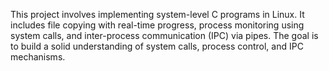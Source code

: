 This project involves implementing system-level C programs in Linux. It includes file copying with real-time progress, process monitoring using system calls, and inter-process communication (IPC) via pipes. The goal is to build a solid understanding of system calls, process control, and IPC mechanisms.

